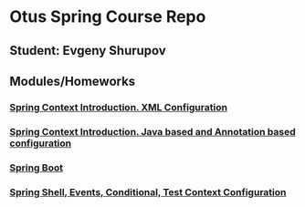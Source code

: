 # Otus Spring Course Repo

## Student: Evgeny Shurupov

## Modules/Homeworks

### [Spring Context Introduction. XML Configuration](01-introduction-xml-configuration)

### [Spring Context Introduction. Java based and Annotation based configuration](02-introduction-java-annotation-configuration)

### [Spring Boot](03-spring-boot)

### [Spring Shell, Events, Conditional, Test Context Configuration](05-spring-shell)


